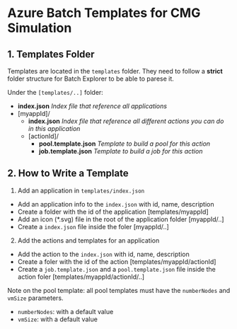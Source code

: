 # Azure Batch Templates for CMG Simulation

## 1. Templates Folder

Templates are located in the `templates` folder. They need to follow a **strict** folder structure for Batch Explorer to be able to parese it.

Under the `[templates/..]` folder:

* **index.json** _Index file that reference all applications_
* [myappId]/
    * **index.json** _Index file that reference all different actions you can do in this application_
    * [actionId]/
        * **pool.template.json** _Template to build a pool for this action_
        * **job.template.json** _Template to build a job for this action_

## 2. How to Write a Template

  1. Add an application in `templates/index.json`

  * Add an application info to the `index.json` with id, name, description
  * Create a folder with the id of the application [templates/myappId]
  * Add an icon (*.svg) file in the root of the application folder [myappId/..]
  * Create a `index.json` file inside the foler [myappId/..]

  2. Add the actions and templates for an application

  * Add the action to the `index.json` with id, name, description
  * Create a foler with the id of the action [templates/myappId/actionId]
  * Create a `job.template.json` and a `pool.template.json` file inside the action foler [templates/myappId/actionId/..]

Note on the pool template: all pool templates must have the `numberNodes` and `vmSize` parameters.

* `numberNodes`: with a default value
* `vmSize`: with a default value